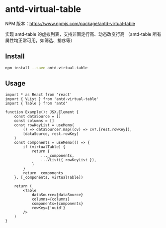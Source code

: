 # antd-virtual-table

>

NPM 版本：https://www.npmjs.com/package/antd-virtual-table

实现 antd-table 的虚拟列表，支持非固定行高、动态改变行高 （antd-table 所有属性均正常可用，如筛选、排序等）

## Install

```bash
npm install --save antd-virtual-table
```

## Usage

```tsx
import * as React from 'react'
import { VList } from 'antd-virtual-table'
import { Table } from 'antd'

function Example(): JSX.Element {
    const dataSource = []
    const columns = []
    const rowKeyList = useMemo(
        () => dataSource?.map((cv) => cv?.[rest.rowKey]),
        [dataSource, rest.rowKey]
    )
    const components = useMemo(() => {
        if (virtualTable) {
            return {
                ..._components,
                ...VList({ rowKeyList }),
            }
        }
        return _components
    }, [_components, virtualTable])

    return (
        <Table
            dataSource={dataSource}
            columns={columns}
            components={components}
            rowKey={'uuid'}
        />
    )
}
```
